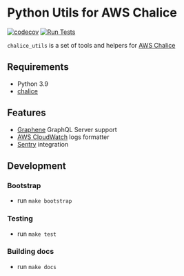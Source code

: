 # Python Utils for AWS Chalice

[![codecov](https://codecov.io/gh/uglyunicorn-eh/prostir-python-chalice-utils/branch/main/graph/badge.svg?token=AJgoqwJNVt)](https://codecov.io/gh/uglyunicorn-eh/prostir-python-chalice-utils)
[![Run Tests](https://github.com/uglyunicorn-eh/prostir-python-chalice-utils/actions/workflows/test.yml/badge.svg)](https://github.com/uglyunicorn-eh/prostir-python-chalice-utils/actions/workflows/test.yml)

`chalice_utils` is a set of tools and helpers for [AWS Chalice](https://github.com/aws/chalice)

## Requirements

- Python 3.9
- [chalice](https://github.com/aws/chalice)

## Features

- [Graphene](https://graphene-python.org) GraphQL Server support
- [AWS CloudWatch](https://aws.amazon.com/cloudwatch/) logs formatter
- [Sentry](https://sentry.io/) integration

## Development

### Bootstrap

- run `make bootstrap`

### Testing

- run `make test`

### Building docs

- run `make docs`
